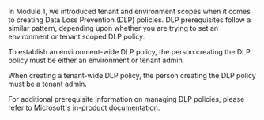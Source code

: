 In Module 1, we introduced tenant and environment scopes when it comes
to creating Data Loss Prevention (DLP) policies. DLP prerequisites
follow a similar pattern, depending upon whether you are trying to set
an environment or tenant scoped DLP policy.

To establish an environment-wide DLP policy, the person creating the DLP
policy must be either an environment or tenant admin.

When creating a tenant-wide DLP policy, the person creating the DLP
policy must be a tenant admin.

For additional prerequisite information on managing DLP policies, please
refer to Microsoft's in-product
[documentation](https://docs.microsoft.com/power-automate/prevent-data-loss.md?azure-portal=true#managing-dlp-policies).
